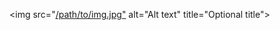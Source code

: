 <img src="[/path/to/img.jpg"](https://github.com/imamyusupb/Kotlin-Fever/blob/main/wp5683085-tokyo-revengers-manga-wallpapers.jpg) alt="Alt text" title="Optional title">
